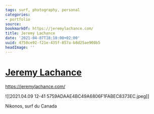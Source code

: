 ```yaml
---
tags: surf, photography, personal
categories:
- portfolio
source: 
bookmarkOf: https://jeremylachance.com/
title: Jeremy Lachance
date: '2021-04-07T18:10:00+02:00'
uuid: 4750ce92-f21e-435f-857a-b8d25ae908b5
headImage: ''
---
```


# [Jeremy Lachance](https://jeremylachance.com/)
https://jeremylachance.com/

![[2021.04.09 12-41 5759ADAAE4BC49A6806F1FABEC8373EC.jpeg]]

Nikonos, surf du Canada
